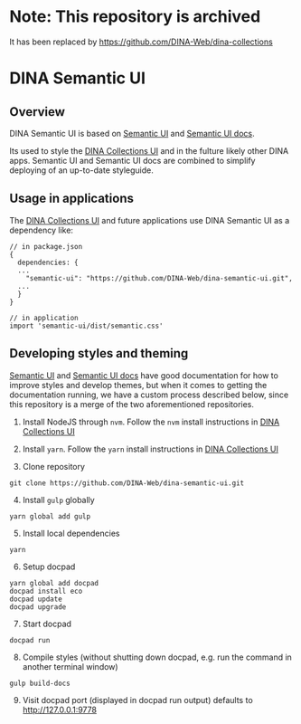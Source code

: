 # Note: This repository is archived
It has been replaced by https://github.com/DINA-Web/dina-collections

# DINA Semantic UI

## Overview
DINA Semantic UI is based on
[Semantic UI](https://github.com/Semantic-Org/Semantic-UI) and [Semantic UI docs](https://github.com/Semantic-Org/Semantic-UI-Docs).

Its used to style the [DINA Collections UI](https://github.com/DINA-Web/dina-collections-ui) and in the fulture likely other DINA apps. Semantic UI and Semantic UI docs are combined to simplify deploying of an up-to-date styleguide.

## Usage in applications

The [DINA Collections UI](https://github.com/DINA-Web/dina-collections-ui) and future applications use DINA Semantic UI as a dependency like:

```
// in package.json
{
  dependencies: {
  ...
	"semantic-ui": "https://github.com/DINA-Web/dina-semantic-ui.git",
  ...
  }
}

// in application
import 'semantic-ui/dist/semantic.css'

```

## Developing styles and theming
[Semantic UI](https://github.com/Semantic-Org/Semantic-UI) and [Semantic UI docs](https://github.com/Semantic-Org/Semantic-UI-Docs) have good documentation for how to improve styles and develop themes, but when it comes to getting the documentation running, we have a custom process described below, since this repository is a merge of the two aforementioned repositories.

1. Install NodeJS through `nvm`. Follow the `nvm` install instructions in [DINA Collections UI](https://github.com/DINA-Web/dina-collections-ui)

2. Install `yarn`. Follow the `yarn` install instructions in [DINA Collections UI](https://github.com/DINA-Web/dina-collections-ui)

3. Clone repository
```
git clone https://github.com/DINA-Web/dina-semantic-ui.git
```

4. Install `gulp` globally
```
yarn global add gulp
```

5. Install local dependencies
```
yarn
```

6. Setup docpad
```
yarn global add docpad
docpad install eco
docpad update
docpad upgrade
```

7. Start docpad
```
docpad run
```

8. Compile styles (without shutting down docpad, e.g. run the command in another terminal window)
```
gulp build-docs
```

9. Visit docpad port (displayed in docpad run output) defaults to http://127.0.0.1:9778
